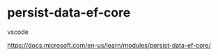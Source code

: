 # persist-data-ef-core
vscode

https://docs.microsoft.com/en-us/learn/modules/persist-data-ef-core/
